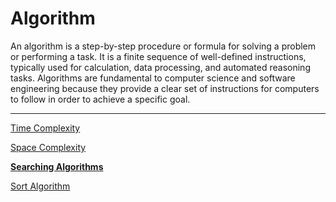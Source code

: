 # Algorithm

An algorithm is a step-by-step procedure or formula for solving a problem or performing a task. It is a finite sequence of well-defined instructions, typically used for calculation, data processing, and automated reasoning tasks. Algorithms are fundamental to computer science and software engineering because they provide a clear set of instructions for computers to follow in order to achieve a specific goal.

---

[Time Complexity](Algorithm%201b2aeacbb2998170964ad5e9f5ba29cd/Time%20Complexity%201b2aeacbb2998149aa73fb8c585121e7.md)

[Space Complexity](Algorithm%201b2aeacbb2998170964ad5e9f5ba29cd/Space%20Complexity%201b2aeacbb299818d9623e0ff6861b388.md)

[**Searching Algorithms**](Algorithm%201b2aeacbb2998170964ad5e9f5ba29cd/Searching%20Algorithms%201b2aeacbb299819bbe37d93c04e81b9c.md)

[Sort Algorithm](Algorithm%201b2aeacbb2998170964ad5e9f5ba29cd/Sort%20Algorithm%201b2aeacbb29981e5ac6ed4e975c3d1f7.md)